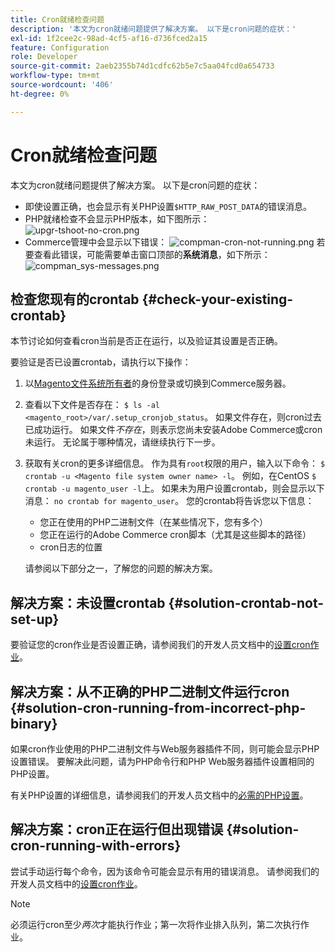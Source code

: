 ```yaml
---
title: Cron就绪检查问题
description: '本文为cron就绪问题提供了解决方案。 以下是cron问题的症状：'
exl-id: 1f2cee2c-98ad-4cf5-af16-d736fced2a15
feature: Configuration
role: Developer
source-git-commit: 2aeb2355b74d1cdfc62b5e7c5aa04fcd0a654733
workflow-type: tm+mt
source-wordcount: '406'
ht-degree: 0%

---
```


# Cron就绪检查问题

本文为cron就绪问题提供了解决方案。 以下是cron问题的症状：

* 即使设置正确，也会显示有关PHP设置`$HTTP_RAW_POST_DATA`的错误消息。
* PHP就绪检查不会显示PHP版本，如下图所示：
  ![upgr-tshoot-no-cron.png](assets/upgr-tshoot-no-cron.png)
* Commerce管理中会显示以下错误：
  ![compman-cron-not-running.png](assets/compman-cron-not-running.png)
若要查看此错误，可能需要单击窗口顶部的&#x200B;**系统消息**，如下所示：
  ![compman_sys-messages.png](assets/compman_sys-messages.png)

## 检查您现有的crontab {#check-your-existing-crontab}

本节讨论如何查看cron当前是否正在运行，以及验证其设置是否正确。

要验证是否已设置crontab，请执行以下操作：

1. 以[Magento文件系统所有者](https://experienceleague.adobe.com/zh-hans/docs/commerce-operations/installation-guide/prerequisites/file-system/overview)的身份登录或切换到Commerce服务器。
1. 查看以下文件是否存在： `$ ls -al <magento_root>/var/.setup_cronjob_status`。 如果文件存在，则cron过去已成功运行。 如果文件&#x200B;*不存在*，则表示您尚未安装Adobe Commerce或cron未运行。 无论属于哪种情况，请继续执行下一步。
1. 获取有关cron的更多详细信息。 作为具有`root`权限的用户，输入以下命令： `$ crontab -u <Magento file system owner name> -l`。 例如，在CentOS `$ crontab -u magento_user -l`上。 如果未为用户设置crontab，则会显示以下消息：    `no crontab for magento_user`。 您的crontab将告诉您以下信息：
   * 您正在使用的PHP二进制文件（在某些情况下，您有多个）
   * 您正在运行的Adobe Commerce cron脚本（尤其是这些脚本的路径）
   * cron日志的位置

   请参阅以下部分之一，了解您的问题的解决方案。

## 解决方案：未设置crontab {#solution-crontab-not-set-up}

要验证您的cron作业是否设置正确，请参阅我们的开发人员文档中的[设置cron作业](https://experienceleague.adobe.com/zh-hans/docs/commerce-operations/installation-guide/next-steps/configuration)。

## 解决方案：从不正确的PHP二进制文件运行cron {#solution-cron-running-from-incorrect-php-binary}

如果cron作业使用的PHP二进制文件与Web服务器插件不同，则可能会显示PHP设置错误。 要解决此问题，请为PHP命令行和PHP Web服务器插件设置相同的PHP设置。

有关PHP设置的详细信息，请参阅我们的开发人员文档中的[必需的PHP设置](https://experienceleague.adobe.com/zh-hans/docs/commerce-operations/installation-guide/prerequisites/php-settings)。

## 解决方案：cron正在运行但出现错误 {#solution-cron-running-with-errors}

尝试手动运行每个命令，因为该命令可能会显示有用的错误消息。 请参阅我们的开发人员文档中的[设置cron作业](https://experienceleague.adobe.com/zh-hans/docs/commerce-operations/installation-guide/next-steps/configuration)。

>[!NOTE]
>
>必须运行cron至少&#x200B;*两次*&#x200B;才能执行作业；第一次将作业排入队列，第二次执行作业。
